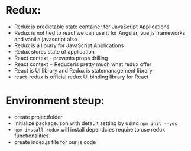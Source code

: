 # Redux:

+ Redux is predictable state container for JavaScript Applications
+ Redux is not tied to react we can use it for Angular,  vue.js frameworks and vanilla javascript also
+ Redux is a library for JavaScript Applications
+ Redux stores state of application
+ React context - prevents props drilling
+ React context + Reduceris pretty much what redux offer
+ React is UI library and Redux is statemanagement library
+ react-redux is official redux UI binding library for React

Environment steup:
==================
+ create projectfolder
+ Initialize package.json with default setting by using `npm init --yes`
+ `npm install redux` will install dependcies require to use redux functionalities
+ create index.js file for our js code